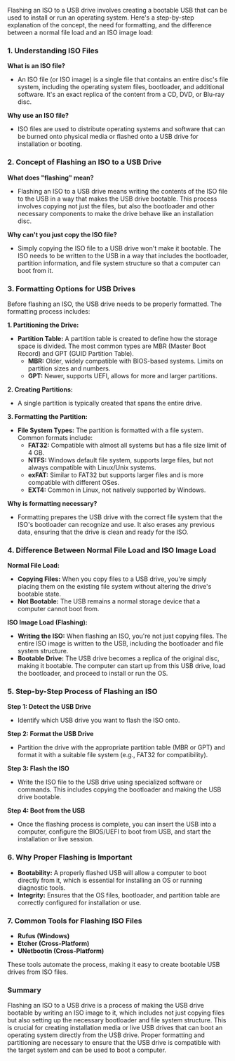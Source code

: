 Flashing an ISO to a USB drive involves creating a bootable USB that can be used to install or run an operating system. Here's a step-by-step explanation of the concept, the need for formatting, and the difference between a normal file load and an ISO image load:

### 1. **Understanding ISO Files**

**What is an ISO file?**
- An ISO file (or ISO image) is a single file that contains an entire disc's file system, including the operating system files, bootloader, and additional software. It's an exact replica of the content from a CD, DVD, or Blu-ray disc.
  
**Why use an ISO file?**
- ISO files are used to distribute operating systems and software that can be burned onto physical media or flashed onto a USB drive for installation or booting.

### 2. **Concept of Flashing an ISO to a USB Drive**

**What does "flashing" mean?**
- Flashing an ISO to a USB drive means writing the contents of the ISO file to the USB in a way that makes the USB drive bootable. This process involves copying not just the files, but also the bootloader and other necessary components to make the drive behave like an installation disc.

**Why can't you just copy the ISO file?**
- Simply copying the ISO file to a USB drive won't make it bootable. The ISO needs to be written to the USB in a way that includes the bootloader, partition information, and file system structure so that a computer can boot from it.

### 3. **Formatting Options for USB Drives**

Before flashing an ISO, the USB drive needs to be properly formatted. The formatting process includes:

**1. Partitioning the Drive:**
   - **Partition Table:** A partition table is created to define how the storage space is divided. The most common types are MBR (Master Boot Record) and GPT (GUID Partition Table).
     - **MBR:** Older, widely compatible with BIOS-based systems. Limits on partition sizes and numbers.
     - **GPT:** Newer, supports UEFI, allows for more and larger partitions.

**2. Creating Partitions:**
   - A single partition is typically created that spans the entire drive. 

**3. Formatting the Partition:**
   - **File System Types:** The partition is formatted with a file system. Common formats include:
     - **FAT32:** Compatible with almost all systems but has a file size limit of 4 GB.
     - **NTFS:** Windows default file system, supports large files, but not always compatible with Linux/Unix systems.
     - **exFAT:** Similar to FAT32 but supports larger files and is more compatible with different OSes.
     - **EXT4:** Common in Linux, not natively supported by Windows.

**Why is formatting necessary?**
- Formatting prepares the USB drive with the correct file system that the ISO's bootloader can recognize and use. It also erases any previous data, ensuring that the drive is clean and ready for the ISO.

### 4. **Difference Between Normal File Load and ISO Image Load**

**Normal File Load:**
- **Copying Files:** When you copy files to a USB drive, you're simply placing them on the existing file system without altering the drive's bootable state.
- **Not Bootable:** The USB remains a normal storage device that a computer cannot boot from.

**ISO Image Load (Flashing):**
- **Writing the ISO:** When flashing an ISO, you're not just copying files. The entire ISO image is written to the USB, including the bootloader and file system structure.
- **Bootable Drive:** The USB drive becomes a replica of the original disc, making it bootable. The computer can start up from this USB drive, load the bootloader, and proceed to install or run the OS.

### 5. **Step-by-Step Process of Flashing an ISO**

**Step 1: Detect the USB Drive**
- Identify which USB drive you want to flash the ISO onto.

**Step 2: Format the USB Drive**
- Partition the drive with the appropriate partition table (MBR or GPT) and format it with a suitable file system (e.g., FAT32 for compatibility).

**Step 3: Flash the ISO**
- Write the ISO file to the USB drive using specialized software or commands. This includes copying the bootloader and making the USB drive bootable.

**Step 4: Boot from the USB**
- Once the flashing process is complete, you can insert the USB into a computer, configure the BIOS/UEFI to boot from USB, and start the installation or live session.

### 6. **Why Proper Flashing is Important**

- **Bootability:** A properly flashed USB will allow a computer to boot directly from it, which is essential for installing an OS or running diagnostic tools.
- **Integrity:** Ensures that the OS files, bootloader, and partition table are correctly configured for installation or use.

### 7. **Common Tools for Flashing ISO Files**
- **Rufus (Windows)**
- **Etcher (Cross-Platform)**
- **UNetbootin (Cross-Platform)**

These tools automate the process, making it easy to create bootable USB drives from ISO files.

### Summary

Flashing an ISO to a USB drive is a process of making the USB drive bootable by writing an ISO image to it, which includes not just copying files but also setting up the necessary bootloader and file system structure. This is crucial for creating installation media or live USB drives that can boot an operating system directly from the USB drive. Proper formatting and partitioning are necessary to ensure that the USB drive is compatible with the target system and can be used to boot a computer.
